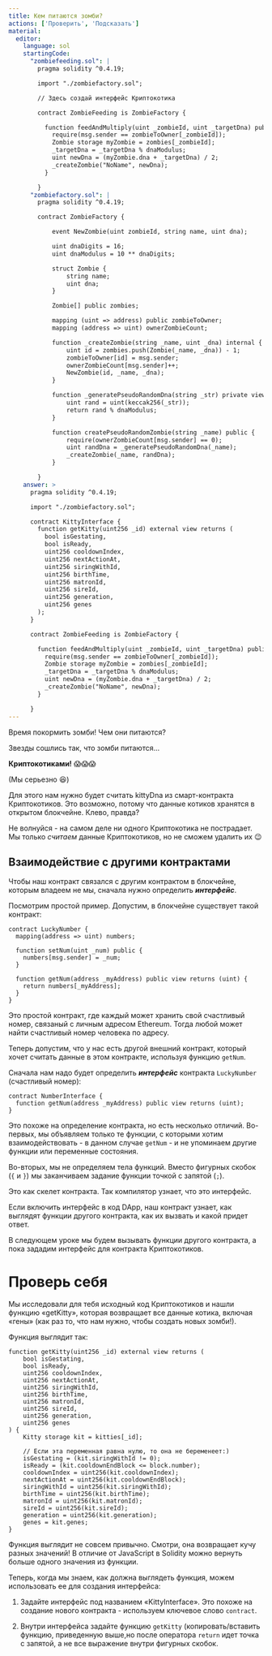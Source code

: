 ```yaml
---
title: Кем питаются зомби?
actions: ['Проверить', 'Подсказать']
material:
  editor:
    language: sol
    startingCode:
      "zombiefeeding.sol": |
        pragma solidity ^0.4.19;

        import "./zombiefactory.sol";

        // Здесь создай интерфейс Криптокотика

        contract ZombieFeeding is ZombieFactory {

          function feedAndMultiply(uint _zombieId, uint _targetDna) public {
            require(msg.sender == zombieToOwner[_zombieId]);
            Zombie storage myZombie = zombies[_zombieId];
            _targetDna = _targetDna % dnaModulus;
            uint newDna = (myZombie.dna + _targetDna) / 2;
            _createZombie("NoName", newDna);
          }

        }
      "zombiefactory.sol": |
        pragma solidity ^0.4.19;

        contract ZombieFactory {

            event NewZombie(uint zombieId, string name, uint dna);

            uint dnaDigits = 16;
            uint dnaModulus = 10 ** dnaDigits;

            struct Zombie {
                string name;
                uint dna;
            }

            Zombie[] public zombies;

            mapping (uint => address) public zombieToOwner;
            mapping (address => uint) ownerZombieCount;

            function _createZombie(string _name, uint _dna) internal {
                uint id = zombies.push(Zombie(_name, _dna)) - 1;
                zombieToOwner[id] = msg.sender;
                ownerZombieCount[msg.sender]++;
                NewZombie(id, _name, _dna);
            }

            function _generatePseudoRandomDna(string _str) private view returns (uint) {
                uint rand = uint(keccak256(_str));
                return rand % dnaModulus;
            }

            function createPseudoRandomZombie(string _name) public {
                require(ownerZombieCount[msg.sender] == 0);
                uint randDna = _generatePseudoRandomDna(_name);
                _createZombie(_name, randDna);
            }

        }
    answer: >
      pragma solidity ^0.4.19;

      import "./zombiefactory.sol";

      contract KittyInterface {
        function getKitty(uint256 _id) external view returns (
          bool isGestating,
          bool isReady,
          uint256 cooldownIndex,
          uint256 nextActionAt,
          uint256 siringWithId,
          uint256 birthTime,
          uint256 matronId,
          uint256 sireId,
          uint256 generation,
          uint256 genes
        );
      }

      contract ZombieFeeding is ZombieFactory {

        function feedAndMultiply(uint _zombieId, uint _targetDna) public {
          require(msg.sender == zombieToOwner[_zombieId]);
          Zombie storage myZombie = zombies[_zombieId];
          _targetDna = _targetDna % dnaModulus;
          uint newDna = (myZombie.dna + _targetDna) / 2;
          _createZombie("NoName", newDna);
        }

      }
---
```


Время покормить зомби! Чем они питаются?

Звезды сошлись так, что зомби питаются...

**Криптокотиками!** 😱😱😱

(Мы серьезно 😆)

Для этого нам нужно будет считать kittyDna из смарт-контракта Криптокотиков. Это возможно, потому что данные котиков хранятся в открытом блокчейне. Клево, правда?

Не волнуйся - на самом деле ни одного Криптокотика не пострадает. Мы только *считаем* данные Криптокотиков, но не сможем удалить их 😉

## Взаимодействие с другими контрактами

Чтобы наш контракт связался с другим контрактом в блокчейне, которым владеем не мы, сначала  нужно определить **_интерфейс_**.

Посмотрим простой пример. Допустим, в блокчейне существует такой контракт: 

```
contract LuckyNumber {
  mapping(address => uint) numbers;

  function setNum(uint _num) public {
    numbers[msg.sender] = _num;
  }

  function getNum(address _myAddress) public view returns (uint) {
    return numbers[_myAddress];
  }
}
```

Это простой контракт, где каждый может хранить свой счастливый номер, связаный с личным адресом Ethereum. Тогда любой может найти счастливый номер человека по адресу.

Теперь допустим, что у нас есть другой внешний контракт, который хочет считать данные в этом контракте, используя функцию `getNum`.

Сначала нам надо будет определить **_интерфейс_** контракта `LuckyNumber` (счастливый номер):

```
contract NumberInterface {
  function getNum(address _myAddress) public view returns (uint);
}
```

Это похоже на определение контракта, но есть несколько отличий. Во-первых, мы объявляем только те функции, с которыми хотим взаимодействовать - в данном случае `getNum` - и не упоминаем другие функции или переменные состояния.

Во-вторых, мы не определяем тела функций. Вместо фигурных скобок (`{` и `}`) мы заканчиваем задание функции точкой с запятой (`;`).

Это как скелет контракта. Так компилятор узнает, что это интерфейс.

Если включить интерфейс в код DApp, наш контракт узнает, как выглядят функции другого контракта, как их вызвать и какой придет ответ.

В следующем уроке мы будем вызывать функции другого контракта, а пока зададим интерфейс для контракта Криптокотиков.

# Проверь себя

Мы исследовали для тебя исходный код Криптокотиков и нашли функцию «getKitty», которая возвращает все данные котика, включая «гены» (как раз то, что нам нужно, чтобы создать новых зомби!).

Функция выглядит так:

```
function getKitty(uint256 _id) external view returns (
    bool isGestating,
    bool isReady,
    uint256 cooldownIndex,
    uint256 nextActionAt,
    uint256 siringWithId,
    uint256 birthTime,
    uint256 matronId,
    uint256 sireId,
    uint256 generation,
    uint256 genes
) {
    Kitty storage kit = kitties[_id];

    // Если эта переменная равна нулю, то она не беременеет:)
    isGestating = (kit.siringWithId != 0);
    isReady = (kit.cooldownEndBlock <= block.number);
    cooldownIndex = uint256(kit.cooldownIndex);
    nextActionAt = uint256(kit.cooldownEndBlock);
    siringWithId = uint256(kit.siringWithId);
    birthTime = uint256(kit.birthTime);
    matronId = uint256(kit.matronId);
    sireId = uint256(kit.sireId);
    generation = uint256(kit.generation);
    genes = kit.genes;
}
```

Функция выглядит не совсем привычно. Смотри, она возвращает кучу разных значений! В отличие от JavaScript в Solidity можно вернуть больше одного значения из функции.

Теперь, когда мы знаем, как должна выглядеть функция, можем использовать ее для создания интерфейса:

1. Задайте интерфейс под названием «KittyInterface». Это похоже на создание нового контракта - используем ключевое слово `contract`.

2. Внутри интерфейса задайте функцию `getKitty` (копировать/вставить функцию, приведенную выше,но после оператора `return` идет точка с запятой, а не все выражение внутри фигурных скобок.
